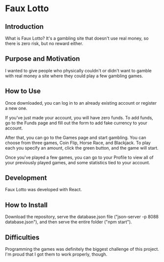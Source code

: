 # Faux Lotto

## Introduction

What is Faux Lotto? It's a gambling site that doesn't use real money, so there is zero risk, but no reward either. 

## Purpose and Motivation

I wanted to give people who physically couldn't or didn't want to gamble with real money a site where they could play a few gambling games.  

## How to Use

Once downloaded, you can log in to an already existing account or register a new one.

If you've just made your account, you will have zero funds. To add funds, go to the Funds page and fill out the form to add fake currency to your account.

After that, you can go to the Games page and start gambling. You can choose from three games, Coin Flip, Horse Race, and Blackjack. To play each you specify an amount, click the green button, and the game will start.

Once you've played a few games, you can go to your Profile to view all of your previously played games, and some statistics tied to your account.

## Development

Faux Lotto was developed with React. 

## How to Install

Download the repository, serve the database.json file ("json-server -p 8088 database.json"), and then serve the entire folder ("npm start").

## Difficulties

Programming the games was definitely the biggest challenge of this project. I'm proud that I got them to work properly, though.